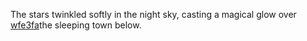 The stars twinkled softly in the night sky, casting a magical glow over <a href="https://en.ueh.edu.vn/new-free-robux_NV70QZ.pdf">wfe3fa</a>the sleeping town below. 
